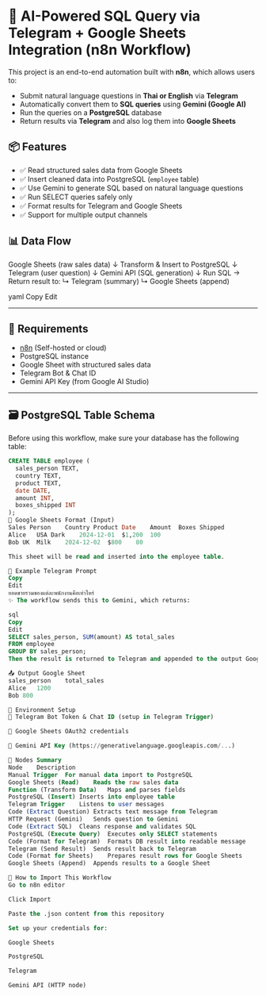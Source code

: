 

# 🧠 AI-Powered SQL Query via Telegram + Google Sheets Integration (n8n Workflow)

This project is an end-to-end automation built with **n8n**, which allows users to:

- Submit natural language questions in **Thai or English** via **Telegram**
- Automatically convert them to **SQL queries** using **Gemini (Google AI)**
- Run the queries on a **PostgreSQL** database
- Return results via **Telegram** and also log them into **Google Sheets**

## 📦 Features

- ✅ Read structured sales data from Google Sheets
- ✅ Insert cleaned data into PostgreSQL (`employee` table)
- ✅ Use Gemini to generate SQL based on natural language questions
- ✅ Run SELECT queries safely only
- ✅ Format results for Telegram and Google Sheets
- ✅ Support for multiple output channels

## 📊 Data Flow

Google Sheets (raw sales data)
↓
Transform & Insert to PostgreSQL
↓
Telegram (user question)
↓
Gemini API (SQL generation)
↓
Run SQL → Return result to:
↳ Telegram (summary)
↳ Google Sheets (append)

yaml
Copy
Edit

---

## 🧰 Requirements

- [n8n](https://n8n.io) (Self-hosted or cloud)
- PostgreSQL instance
- Google Sheet with structured sales data
- Telegram Bot & Chat ID
- Gemini API Key (from Google AI Studio)

---

## 🗃️ PostgreSQL Table Schema

Before using this workflow, make sure your database has the following table:

```sql
CREATE TABLE employee (
  sales_person TEXT,
  country TEXT,
  product TEXT,
  date DATE,
  amount INT,
  boxes_shipped INT
);
🧾 Google Sheets Format (Input)
Sales Person	Country	Product	Date	Amount	Boxes Shipped
Alice	USA	Dark	2024-12-01	$1,200	100
Bob	UK	Milk	2024-12-02	$800	80

This sheet will be read and inserted into the employee table.

💬 Example Telegram Prompt
Copy
Edit
ยอดขายรวมของแต่ละพนักงานคือเท่าไหร่
✨ The workflow sends this to Gemini, which returns:

sql
Copy
Edit
SELECT sales_person, SUM(amount) AS total_sales
FROM employee
GROUP BY sales_person;
Then the result is returned to Telegram and appended to the output Google Sheet.

📤 Output Google Sheet
sales_person	total_sales
Alice	1200
Bob	800

🔐 Environment Setup
🔑 Telegram Bot Token & Chat ID (setup in Telegram Trigger)

🔑 Google Sheets OAuth2 credentials

🔑 Gemini API Key (https://generativelanguage.googleapis.com/...)

🧩 Nodes Summary
Node	Description
Manual Trigger	For manual data import to PostgreSQL
Google Sheets (Read)	Reads the raw sales data
Function (Transform Data)	Maps and parses fields
PostgreSQL (Insert)	Inserts into employee table
Telegram Trigger	Listens to user messages
Code (Extract Question)	Extracts text message from Telegram
HTTP Request (Gemini)	Sends question to Gemini
Code (Extract SQL)	Cleans response and validates SQL
PostgreSQL (Execute Query)	Executes only SELECT statements
Code (Format for Telegram)	Formats DB result into readable message
Telegram (Send Result)	Sends result back to Telegram
Code (Format for Sheets)	Prepares result rows for Google Sheets
Google Sheets (Append)	Appends results to a Google Sheet

📎 How to Import This Workflow
Go to n8n editor

Click Import

Paste the .json content from this repository

Set up your credentials for:

Google Sheets

PostgreSQL

Telegram

Gemini API (HTTP node)

